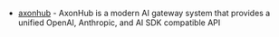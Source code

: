 - [axonhub](https://github.com/looplj/axonhub) - AxonHub is a modern AI gateway system that provides a unified OpenAI, Anthropic, and AI SDK compatible API